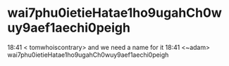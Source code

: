wai7phu0ietieHatae1ho9ugahCh0wuy9aef1aechi0peigh
================================================

18:41 &lt; tomwhoiscontrary> and we need a name for it 18:41 &lt;~adam> wai7phu0ietieHatae1ho9ugahCh0wuy9aef1aechi0peigh
